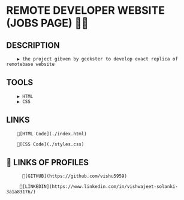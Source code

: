 # REMOTE DEVELOPER WEBSITE (JOBS PAGE) 👩‍💻
## DESCRIPTION 
        ▶ the project gibven by geekster to develop exact replica of remotebase website

## TOOLS
        ▶ HTML
        ▶ CSS

## LINKS
        📌[HTML Code](./index.html)

        📌[CSS Code](./styles.css)


## 🔗 LINKS OF PROFILES
          🔗[GITHUB](https://github.com/vishu5959)

         🔗[LINKEDIN](https://www.linkedin.com/in/vishwajeet-solanki-3a1a83176/)